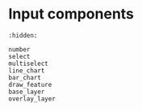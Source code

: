 # Input components

```{toctree}
:hidden:

number
select
multiselect
line_chart
bar_chart
draw_feature
base_layer
overlay_layer
```
